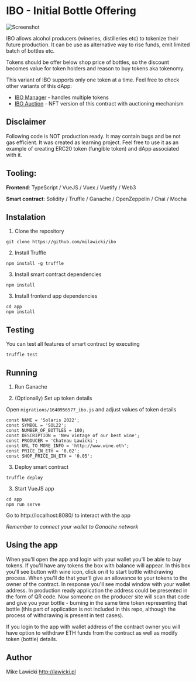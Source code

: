 # IBO - Initial Bottle Offering

![Screenshot](https://user-images.githubusercontent.com/30719996/151841404-0f9838ec-762b-4512-ab18-859d41a7ef44.png)


IBO allows alcohol producers (wineries, distilleries etc) to tokenize their future production. It can be use as alternative way to rise funds, emit limited batch of bottles etc.

Tokens should be offer below shop price of bottles, so the discount becomes value for token holders and reason to buy tokens aka tokenomy.

This variant of IBO supports only one token at a time. Feel free to check other variants of this dApp:

* [IBO Manager](https://github.com/milawicki/ibo-manager) - handles multiple tokens
* [IBO Auction](https://github.com/milawicki/ibo-nft-auction) - NFT version of this contract with auctioning mechanism

## Disclaimer

Following code is NOT production ready. It may contain bugs and be not gas efficient. It was created as learning project. Feel free to use it as an example of creating ERC20 token (fungible token) and dApp associated with it.


## Tooling: 
**Frontend**: TypeScript / VueJS / Vuex / Vuetify / Web3

**Smart contract**: Solidity / Truffle / Ganache / OpenZeppelin / Chai / Mocha

## Instalation

1. Clone the repository

```
git clone https://github.com/milawicki/ibo
```

2. Install Truffle
```
npm install -g truffle
```

3. Install smart contract dependencies
```
npm install
```

3. Install frontend app dependencies
```
cd app
npm install
```

## Testing
You can test all features of smart contract by executing
```
truffle test
```

## Running

1. Run Ganache

2. (Optionally) Set up token details

Open `migrations/1640956577_ibo.js` and adjust values of token details
```
const NAME = 'Solaris 2022';
const SYMBOL = 'SOL22';
const NUMBER_OF_BOTTLES = 100;
const DESCRIPTION = 'New vintage of our best wine';
const PRODUCER = 'Chateau Lawicki';
const URL_TO_MORE_INFO = 'http://www.wine.eth';
const PRICE_IN_ETH = '0.02';
const SHOP_PRICE_IN_ETH = '0.05';
```

3. Deploy smart contract
```
truffle deploy
```

3. Start VueJS app
```
cd app
npm run serve
```

Go to http://localhost:8080/ to interact with the app

*Remember to connect your wallet to Ganache network*

## Using the app

When you'll open the app and login with your wallet you'll be able to buy tokens. If you'll have any tokens the box with balance will appear. In this box you'll see button with wine icon, click on it to start bottle withdrawing process. When you'll do that your'll give an allowance to your tokens to the owner of the contract. In response you'll see modal window with your wallet address. In production ready application the address could be presented in the form of QR code. Now someone on the producer site will scan that code and give you your bottle - burning in the same time token representing that bottle (this part of application is not included in this repo, although the process of withdrawing is present in test cases).

If you login to the app with wallet address of the contract owner you will have option to withdraw ETH funds from the contract as well as modify token (bottle) details.

## Author
Mike Lawicki http://lawicki.pl
